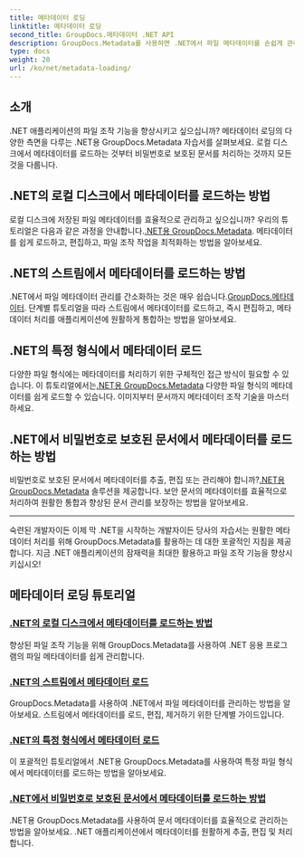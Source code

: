 ```yaml
---
title: 메타데이터 로딩
linktitle: 메타데이터 로딩
second_title: GroupDocs.메타데이터 .NET API
description: GroupDocs.Metadata를 사용하면 .NET에서 파일 메타데이터를 손쉽게 관리할 수 있습니다. 향상된 파일 조작 기능을 위한 로딩 기술, 편집 등을 알아보세요.
type: docs
weight: 20
url: /ko/net/metadata-loading/
---
```

## 소개

.NET 애플리케이션의 파일 조작 기능을 향상시키고 싶으십니까? 메타데이터 로딩의 다양한 측면을 다루는 .NET용 GroupDocs.Metadata 자습서를 살펴보세요. 로컬 디스크에서 메타데이터를 로드하는 것부터 비밀번호로 보호된 문서를 처리하는 것까지 모든 것을 다룹니다.

## .NET의 로컬 디스크에서 메타데이터를 로드하는 방법

 로컬 디스크에 저장된 파일 메타데이터를 효율적으로 관리하고 싶으십니까? 우리의 튜토리얼은 다음과 같은 과정을 안내합니다.[.NET용 GroupDocs.Metadata](./load-metadata-local-disk/). 메타데이터를 쉽게 로드하고, 편집하고, 파일 조작 작업을 최적화하는 방법을 알아보세요.

## .NET의 스트림에서 메타데이터를 로드하는 방법

 .NET에서 파일 메타데이터 관리를 간소화하는 것은 매우 쉽습니다.[GroupDocs.메타데이터](./load-metadata-stream/). 단계별 튜토리얼을 따라 스트림에서 메타데이터를 로드하고, 즉시 편집하고, 메타데이터 처리를 애플리케이션에 원활하게 통합하는 방법을 알아보세요.

## .NET의 특정 형식에서 메타데이터 로드

 다양한 파일 형식에는 메타데이터를 처리하기 위한 구체적인 접근 방식이 필요할 수 있습니다. 이 튜토리얼에서는[.NET용 GroupDocs.Metadata](./load-metadata-specific-format/) 다양한 파일 형식의 메타데이터를 쉽게 로드할 수 있습니다. 이미지부터 문서까지 메타데이터 조작 기술을 마스터하세요.

## .NET에서 비밀번호로 보호된 문서에서 메타데이터를 로드하는 방법

비밀번호로 보호된 문서에서 메타데이터를 추출, 편집 또는 관리해야 합니까?[.NET용 GroupDocs.Metadata](./load-metadata-password-protected/) 솔루션을 제공합니다. 보안 문서의 메타데이터를 효율적으로 처리하여 원활한 통합과 향상된 문서 관리를 보장하는 방법을 알아보세요.

----
숙련된 개발자이든 이제 막 .NET을 시작하는 개발자이든 당사의 자습서는 원활한 메타데이터 처리를 위해 GroupDocs.Metadata를 활용하는 데 대한 포괄적인 지침을 제공합니다. 지금 .NET 애플리케이션의 잠재력을 최대한 활용하고 파일 조작 기능을 향상시키십시오!

## 메타데이터 로딩 튜토리얼
### [.NET의 로컬 디스크에서 메타데이터를 로드하는 방법](./load-metadata-local-disk/)
향상된 파일 조작 기능을 위해 GroupDocs.Metadata를 사용하여 .NET 응용 프로그램의 파일 메타데이터를 쉽게 관리합니다.
### [.NET의 스트림에서 메타데이터 로드](./load-metadata-stream/)
GroupDocs.Metadata를 사용하여 .NET에서 파일 메타데이터를 관리하는 방법을 알아보세요. 스트림에서 메타데이터를 로드, 편집, 제거하기 위한 단계별 가이드입니다.
### [.NET의 특정 형식에서 메타데이터 로드](./load-metadata-specific-format/)
이 포괄적인 튜토리얼에서 .NET용 GroupDocs.Metadata를 사용하여 특정 파일 형식에서 메타데이터를 로드하는 방법을 알아보세요.
### [.NET에서 비밀번호로 보호된 문서에서 메타데이터를 로드하는 방법](./load-metadata-password-protected/)
.NET용 GroupDocs.Metadata를 사용하여 문서 메타데이터를 효율적으로 관리하는 방법을 알아보세요. .NET 애플리케이션에서 메타데이터를 원활하게 추출, 편집 및 처리합니다.